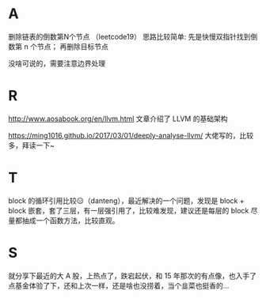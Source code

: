 # A

删除链表的倒数第N个节点 （leetcode19）
思路比较简单:
先是快慢双指针找到倒数第 n 个节点；
再删除目标节点

没啥可说的，需要注意边界处理

# R

http://www.aosabook.org/en/llvm.html
文章介绍了 LLVM 的基础架构

https://ming1016.github.io/2017/03/01/deeply-analyse-llvm/
大佬写的，比较多，拜读一下~

# T

block 的循环引用比较😑（danteng），最近解决的一个问题，发现是 block + block 嵌套，套了三层，有一层强引用了，比较难发现，建议还是每层的 block 尽量都抽成一个函数方法，比较直观。

# S

就分享下最近的大 A 股，上热点了，跌宕起伏，和 15 年那次的有点像，也入手了点基金体验了下，还和上次一样，还是啥也没捞着，当个韭菜也挺香的...






